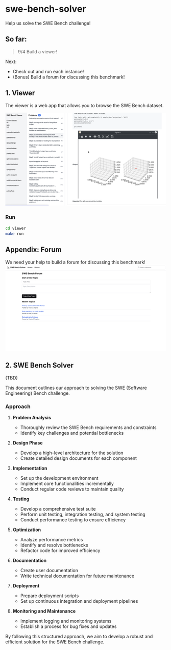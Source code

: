 # swe-bench-solver

Help us solve the SWE Bench challenge!

## So far:
> 9/4 Build a viewer!

Next:
- Check out and run each instance!
- (Bonus) Build a forum for discussing this benchmark!

## 1. Viewer

The viewer is a web app that allows you to browse the SWE Bench dataset.

![SWE Bench Solver](./docs/swe-bench-solver.png)

### Run

```bash
cd viewer
make run
```

## Appendix: Forum

We need your help to build a forum for discussing this benchmark!
![SWE Bench Forum](./docs/forum.png)

## 2. SWE Bench Solver

(TBD)

This document outlines our approach to solving the SWE (Software Engineering) Bench challenge.

### Approach

1. **Problem Analysis**
   - Thoroughly review the SWE Bench requirements and constraints
   - Identify key challenges and potential bottlenecks

2. **Design Phase**
   - Develop a high-level architecture for the solution
   - Create detailed design documents for each component

3. **Implementation**
   - Set up the development environment
   - Implement core functionalities incrementally
   - Conduct regular code reviews to maintain quality

4. **Testing**
   - Develop a comprehensive test suite
   - Perform unit testing, integration testing, and system testing
   - Conduct performance testing to ensure efficiency

5. **Optimization**
   - Analyze performance metrics
   - Identify and resolve bottlenecks
   - Refactor code for improved efficiency

6. **Documentation**
   - Create user documentation
   - Write technical documentation for future maintenance

7. **Deployment**
   - Prepare deployment scripts
   - Set up continuous integration and deployment pipelines

8. **Monitoring and Maintenance**
   - Implement logging and monitoring systems
   - Establish a process for bug fixes and updates

By following this structured approach, we aim to develop a robust and efficient solution for the SWE Bench challenge.
